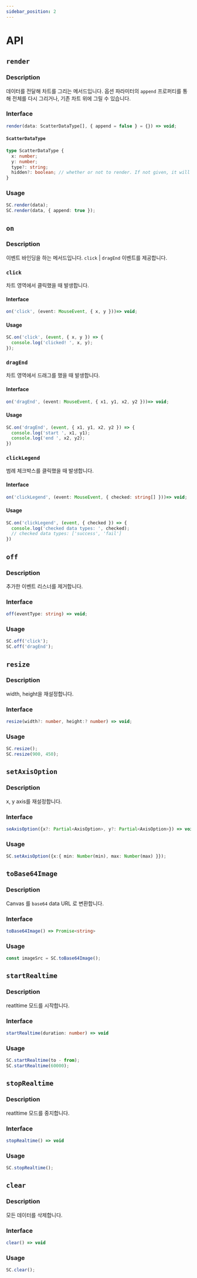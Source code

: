 ```yaml
---
sidebar_position: 2
---
```


# API

## `render`

### Description
데이터를 전달해 차트를 그리는 메서드입니다. 옵션 파라미터의 `append` 프로퍼티를 통해 전체를 다시 그리거나, 기존 차트 위에 그릴 수 있습니다.

### Interface
```typescript
render(data: ScatterDataType[], { append = false } = {}) => void;
```
#### `ScatterDataType`
```typescript
type ScatterDataType {
  x: number;
  y: number;
  type?: string;
  hidden?: boolean; // whether or not to render. If not given, it will be rendered.
}
```

### Usage
```typescript
SC.render(data);
SC.render(data, { append: true });
```

## `on`

### Description
이벤트 바인딩을 하는 메서드입니다. `click` | `dragEnd` 이벤트를 제공합니다.

### `click`
차트 영역에서 클릭했을 때 발생합니다.

#### Interface
```typescript
on('click', (event: MouseEvent, { x, y }))=> void;
```

#### Usage
```typescript
SC.on('click', (event, { x, y }) => {
  console.log('clicked! ', x, y);
});
```

### `dragEnd`
차트 영역에서 드래그를 했을 때 발생합니다.

#### Interface
```typescript
on('dragEnd', (event: MouseEvent, { x1, y1, x2, y2 }))=> void;
```

#### Usage
```typescript
SC.on('dragEnd', (event, { x1, y1, x2, y2 }) => {
  console.log('start ', x1, y1);
  console.log('end ', x2, y2);
})
```

### `clickLegend`
범례 체크박스를 클릭했을 때 발생합니다.

#### Interface
```typescript
on('clickLegend', (event: MouseEvent, { checked: string[] }))=> void;
```

#### Usage
```typescript
SC.on('clickLegend', (event, { checked }) => {
  console.log('checked data types: ', checked);
  // checked data types: ['success', 'fail']
})
```

## `off`

### Description
추가한 이벤트 리스너를 제거합니다.

### Interface
```typescript
off(eventType: string) => void;
```

### Usage
```typescript
SC.off('click');
SC.off('dragEnd');
```

## `resize`

### Description
width, height을 재설정합니다.

### Interface
```typescript
resize(width?: number, height:? number) => void;
```

### Usage
```typescript
SC.resize();
SC.resize(900, 450);
```

## `setAxisOption`

### Description
x, y axis를 재설정합니다.

### Interface
```typescript
seAxisOption({x?: Partial<AxisOption>, y?: Partial<AxisOption>}) => void;
```

### Usage
```typescript
SC.setAxisOption({x:{ min: Number(min), max: Number(max) }});
```

## `toBase64Image`

### Description
Canvas 를 `base64` data URL 로 변환합니다.

### Interface
```typescript
toBase64Image() => Promise<string>
```

### Usage
```typescript
const imageSrc = SC.toBase64Image();
```

## `startRealtime`

### Description
reatltime 모드를 시작합니다.

### Interface
```typescript
startRealtime(duration: number) => void
```

### Usage
```typescript
SC.startRealtime(to - from);
SC.startRealtime(60000);
```

## `stopRealtime`

### Description
reatltime 모드를 중지합니다.

### Interface
```typescript
stopRealtime() => void
```

### Usage
```typescript
SC.stopRealtime();
```

## `clear`

### Description
모든 데이터를 삭제합니다.

### Interface
```typescript
clear() => void
```

### Usage
```typescript
SC.clear();
```